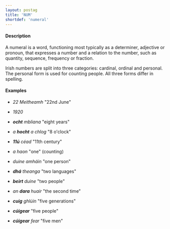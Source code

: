 ```yaml
---
layout: postag
title: 'NUM'
shortdef: 'numeral'
---
```


#### Description

A numeral is a word, functioning most typically as a determiner, adjective or pronoun, that expresses a number and a relation to the number, such as quantity, sequence, frequency or fraction.

Irish numbers are split into three categories: cardinal, ordinal and personal. The personal form is used for counting people. All three forms differ in spelling.


#### Examples

* _22 Meitheamh_ "22nd June"
* _1920_

* _<b>ocht</b> mbliana_ "eight years"
* _a <b>hocht</b> a chlog_ "8 o'clock"

* _<b>11ú</b> céad_ "11th century"

* _a haon_ "one" (counting)
* _duine amháin_ "one person"

* _<b>dhá</b> theanga_ "two languages"
* _<b>beirt</b> duine_ "two people"
* _an <b>dara</b> huair_ "the second time"

* _<b>cuig</b> ghlúin_ "five generations"
* _<b>cúigear</b>_ "five people"
* _<b>cúigear</b> fear_ "five men"
